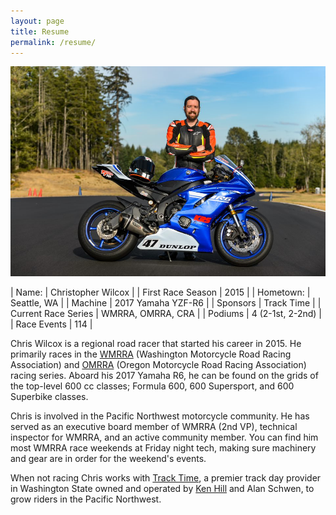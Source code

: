 ```yaml
---
layout: page
title: Resume
permalink: /resume/
---
```

![](/img/race-report-photos/2021/2021-smile.jpg)

| Name:               | Christopher Wilcox |
| First Race Season   | 2015               |
| Hometown:           | Seattle, WA        |
| Machine             | 2017 Yamaha YZF-R6 |
| Sponsors            | Track Time         |
| Current Race Series | WMRRA, OMRRA, CRA  |
| Podiums             | 4 (2-1st, 2-2nd)   |
| Race Events         | 114                |

<!-- Summary of Results (2022-May-19)
Podiums:
    1st : 2
    2nd : 2
    3rd : 0

Races: (114)
2015: 13
2016: 18
2017: 15
2018: 17
2019: 18
2020: 11
2021: 20
2022: 2
-->

Chris Wilcox is a regional road racer that started his career in 2015. He primarily races in the [WMRRA](https://wmrra.com) (Washington Motorcycle Road Racing Association) and [OMRRA](https://omrra.com) (Oregon Motorcycle Road Racing Association) racing series. Aboard his 2017 Yamaha R6, he can be found on the grids of the top-level 600 cc classes; Formula 600, 600 Supersport, and 600 Superbike classes. 

Chris is involved in the Pacific Northwest motorcycle community. He has served as an executive board member of WMRRA (2nd VP), technical inspector for WMRRA, and an active community member. You can find him most WMRRA race weekends at Friday night tech, making sure machinery and gear are in order for the weekend's events.

When not racing Chris works with [Track Time](https://tracktime.bike/), a premier track day provider in Washington State owned and operated by [Ken Hill](http://khcoaching.com/) and Alan Schwen, to grow riders in the Pacific Northwest.
